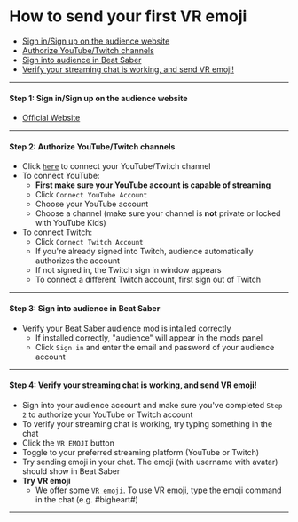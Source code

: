 
# How to send your first VR emoji
- [Sign in/Sign up on the audience website](#step1)
- [Authorize YouTube/Twitch channels](#step2)
- [Sign into audience in Beat Saber](#step3)
- [Verify your streaming chat is working, and send VR emoji!](#step4)
****
#### <a name="step1"> Step 1:  Sign in/Sign up on the audience website
- [Official Website](https://www.meta-audience.com/en-us/)
****

#### <a name="step2"> Step 2: Authorize YouTube/Twitch channels
- Click [`here`](https://www.meta-audience.com/en-us/accounts/chatSetting/) to connect your YouTube/Twitch channel
- To connect YouTube:
    - **First make sure your YouTube account is capable of streaming**
    - Click `Connect YouTube Account`
    - Choose your YouTube account
    - Choose a channel (make sure your channel is **not** private or locked with YouTube Kids)
- To connect Twitch:
    - Click `Connect Twitch Account`
    - If you're already signed into Twitch, audience automatically authorizes the account
    - If not signed in, the Twitch sign in window appears
    - To connect a different Twitch account, first sign out of Twitch 

****
#### <a name="step3"> Step 3: Sign into audience in Beat Saber
- Verify your Beat Saber audience mod is intalled correctly
    - If installed correctly, "audience" will appear in the mods panel
    - Click `Sign in` and enter the email and password of your audience account
****
#### <a name="step4"> Step 4: Verify your streaming chat is working, and send VR emoji!
- Sign into your audience account and make sure you've completed `Step 2` to authorize your YouTube or Twitch account
- To verify your streaming chat is working, try typing something in the chat
- Click the `VR EMOJI` button
- Toggle to your preferred streaming platform (YouTube or Twitch)
- Try sending emoji in your chat. The emoji (with username with avatar) should show in Beat Saber
- **Try VR emoji** 
   - We offer some [`VR emoji`](https://www.meta-audience.com/en-us/download/). To use VR emoji, type the emoji command in the chat (e.g. #bigheart#)
****
